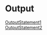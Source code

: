 # Output
[OutputStatement1](https://github.com/akhifasheik/AdvancedJava/blob/main/Servlet6b-cookie/cookieservlet1.png)<br>
[OutputStatement2](https://github.com/akhifasheik/AdvancedJava/blob/main/Servlet6b-cookie/cookieservlet2.png)<br>
